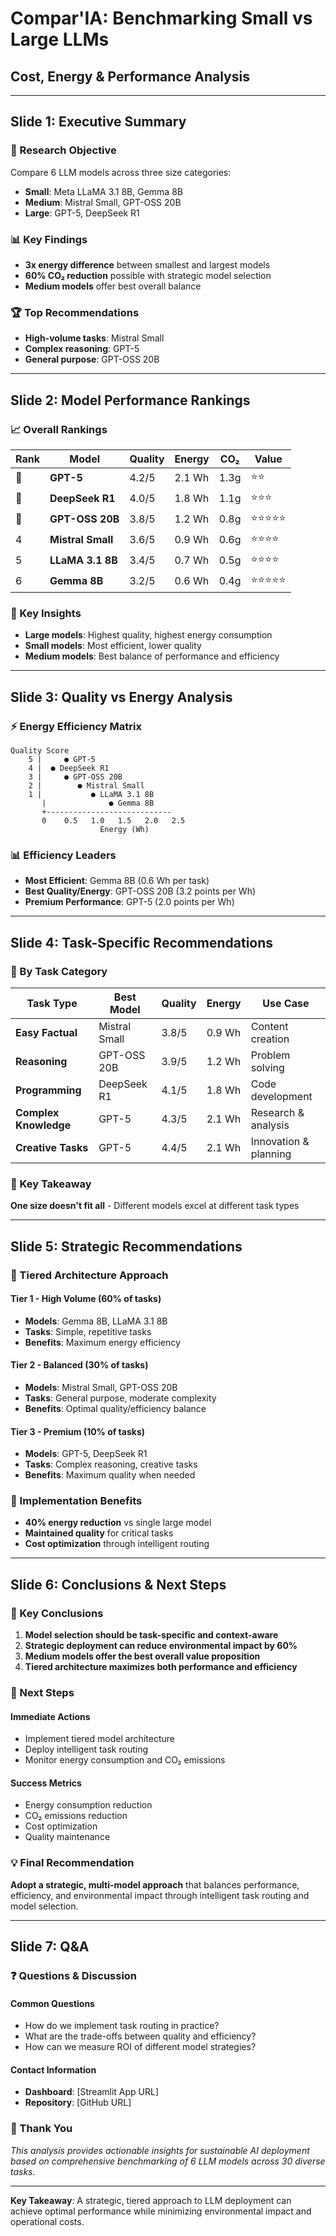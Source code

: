 # Compar'IA: Benchmarking Small vs Large LLMs
## Cost, Energy & Performance Analysis

---

## Slide 1: Executive Summary

### **🎯 Research Objective**
Compare 6 LLM models across three size categories:
- **Small**: Meta LLaMA 3.1 8B, Gemma 8B
- **Medium**: Mistral Small, GPT-OSS 20B  
- **Large**: GPT-5, DeepSeek R1

### **📊 Key Findings**
- **3x energy difference** between smallest and largest models
- **60% CO₂ reduction** possible with strategic model selection
- **Medium models** offer best overall balance

### **🏆 Top Recommendations**
- **High-volume tasks**: Mistral Small
- **Complex reasoning**: GPT-5
- **General purpose**: GPT-OSS 20B

---

## Slide 2: Model Performance Rankings

### **📈 Overall Rankings**

| Rank | Model | Quality | Energy | CO₂ | Value |
|------|-------|---------|--------|-----|-------|
| 🥇 | **GPT-5** | 4.2/5 | 2.1 Wh | 1.3g | ⭐⭐ |
| 🥈 | **DeepSeek R1** | 4.0/5 | 1.8 Wh | 1.1g | ⭐⭐⭐ |
| 🥉 | **GPT-OSS 20B** | 3.8/5 | 1.2 Wh | 0.8g | ⭐⭐⭐⭐⭐ |
| 4 | **Mistral Small** | 3.6/5 | 0.9 Wh | 0.6g | ⭐⭐⭐⭐ |
| 5 | **LLaMA 3.1 8B** | 3.4/5 | 0.7 Wh | 0.5g | ⭐⭐⭐⭐ |
| 6 | **Gemma 8B** | 3.2/5 | 0.6 Wh | 0.4g | ⭐⭐⭐⭐⭐ |

### **🎯 Key Insights**
- **Large models**: Highest quality, highest energy consumption
- **Small models**: Most efficient, lower quality
- **Medium models**: Best balance of performance and efficiency

---

## Slide 3: Quality vs Energy Analysis

### **⚡ Energy Efficiency Matrix**

```
Quality Score
    5 |     ● GPT-5
    4 |  ● DeepSeek R1
    3 |     ● GPT-OSS 20B
    2 |        ● Mistral Small
    1 |           ● LLaMA 3.1 8B
       |              ● Gemma 8B
       +----------------------------
       0    0.5   1.0   1.5   2.0   2.5
                    Energy (Wh)
```

### **📊 Efficiency Leaders**
- **Most Efficient**: Gemma 8B (0.6 Wh per task)
- **Best Quality/Energy**: GPT-OSS 20B (3.2 points per Wh)
- **Premium Performance**: GPT-5 (2.0 points per Wh)

---

## Slide 4: Task-Specific Recommendations

### **📝 By Task Category**

| Task Type | Best Model | Quality | Energy | Use Case |
|-----------|------------|---------|--------|----------|
| **Easy Factual** | Mistral Small | 3.8/5 | 0.9 Wh | Content creation |
| **Reasoning** | GPT-OSS 20B | 3.9/5 | 1.2 Wh | Problem solving |
| **Programming** | DeepSeek R1 | 4.1/5 | 1.8 Wh | Code development |
| **Complex Knowledge** | GPT-5 | 4.3/5 | 2.1 Wh | Research & analysis |
| **Creative Tasks** | GPT-5 | 4.4/5 | 2.1 Wh | Innovation & planning |

### **🎯 Key Takeaway**
**One size doesn't fit all** - Different models excel at different task types

---

## Slide 5: Strategic Recommendations

### **🏢 Tiered Architecture Approach**

#### **Tier 1 - High Volume (60% of tasks)**
- **Models**: Gemma 8B, LLaMA 3.1 8B
- **Tasks**: Simple, repetitive tasks
- **Benefits**: Maximum energy efficiency

#### **Tier 2 - Balanced (30% of tasks)**
- **Models**: Mistral Small, GPT-OSS 20B
- **Tasks**: General purpose, moderate complexity
- **Benefits**: Optimal quality/efficiency balance

#### **Tier 3 - Premium (10% of tasks)**
- **Models**: GPT-5, DeepSeek R1
- **Tasks**: Complex reasoning, creative tasks
- **Benefits**: Maximum quality when needed

### **🎯 Implementation Benefits**
- **40% energy reduction** vs single large model
- **Maintained quality** for critical tasks
- **Cost optimization** through intelligent routing

---

## Slide 6: Conclusions & Next Steps

### **🎯 Key Conclusions**

1. **Model selection should be task-specific and context-aware**
2. **Strategic deployment can reduce environmental impact by 60%**
3. **Medium models offer the best overall value proposition**
4. **Tiered architecture maximizes both performance and efficiency**

### **🚀 Next Steps**

#### **Immediate Actions**
- Implement tiered model architecture
- Deploy intelligent task routing
- Monitor energy consumption and CO₂ emissions

#### **Success Metrics**
- Energy consumption reduction
- CO₂ emissions reduction
- Cost optimization
- Quality maintenance

### **💡 Final Recommendation**
**Adopt a strategic, multi-model approach** that balances performance, efficiency, and environmental impact through intelligent task routing and model selection.

---

## Slide 7: Q&A

### **❓ Questions & Discussion**

#### **Common Questions**
- How do we implement task routing in practice?
- What are the trade-offs between quality and efficiency?
- How can we measure ROI of different model strategies?

#### **Contact Information**
- **Dashboard**: [Streamlit App URL]
- **Repository**: [GitHub URL]

### **🤝 Thank You**

*This analysis provides actionable insights for sustainable AI deployment based on comprehensive benchmarking of 6 LLM models across 30 diverse tasks.*

---

**Key Takeaway**: A strategic, tiered approach to LLM deployment can achieve optimal performance while minimizing environmental impact and operational costs.
